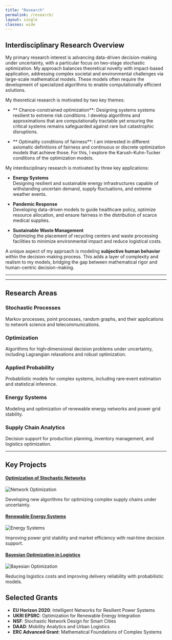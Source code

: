 ```yaml
---
title: "Research"
permalink: /research/
layout: single
classes: wide
---
```


## Interdisciplinary Research Overview

My primary research interest is advancing data-driven decision-making under uncertainty, with a particular focus on two-stage stochastic optimization. My approach balances theoretical novelty with impact-based application, addressing complex societal and environmental challenges via large-scale mathematical models. These models often require the development of specialized algorithms to enable computationally efficient solutions. 

My theoretical research is motivated by two key themes:

- ** Chance-constrained optimization**: Designing systems systems resilient to extreme risk conditions. I develop algorithms and approximations that are computationally tractable yet ensuring the critical systems remains safeguarded against rare but catastrophic disruptions. 

- ** Optimality conditions of fairness**: I am interested in different axiomatic definitions of fairness and continuous or discrete optimization models that achieve those. For this, I explore the Karush-Kuhn-Tucker conditions of the optimization models.

My interdisciplinary research is motivated by three key applications:

- **Energy Systems**  
  Designing resilient and sustainable energy infrastructures capable of withstanding uncertain demand, supply fluctuations, and extreme weather events.

- **Pandemic Response**  
  Developing data-driven models to guide healthcare policy, optimize resource allocation, and ensure fairness in the distribution of scarce medical supplies.

- **Sustainable Waste Management**  
  Optimizing the placement of recycling centers and waste processing facilities to minimize environmental impact and reduce logistical costs.

A unique aspect of my approach is modeling **subjective human behavior** within the decision-making process. This adds a layer of complexity and realism to my models, bridging the gap between mathematical rigor and human-centric decision-making. 

---
---

## Research Areas

<div class="research-grid">
  <div class="research-card">
    <h3>Stochastic Processes</h3>
    <p>Markov processes, point processes, random graphs, and their applications to network science and telecommunications.</p>
  </div>

  <div class="research-card">
    <h3>Optimization</h3>
    <p>Algorithms for high‑dimensional decision problems under uncertainty, including Lagrangian relaxations and robust optimization.</p>
  </div>

  <div class="research-card">
    <h3>Applied Probability</h3>
    <p>Probabilistic models for complex systems, including rare‑event estimation and statistical inference.</p>
  </div>

  <div class="research-card">
    <h3>Energy Systems</h3>
    <p>Modeling and optimization of renewable energy networks and power grid stability.</p>
  </div>

  <div class="research-card">
    <h3>Supply Chain Analytics</h3>
    <p>Decision support for production planning, inventory management, and logistics optimization.</p>
  </div>
</div>

---

## Key Projects

<div class="project-grid">
  <div class="project-card">
    <h4><a href="https://link-to-paper.com">Optimization of Stochastic Networks</a></h4>
    <img src="/assets/images/stochastic-networks.png" alt="Network Optimization" />
    <p>Developing new algorithms for optimizing complex supply chains under uncertainty.</p>
  </div>

  <div class="project-card">
    <h4><a href="https://link-to-paper.com">Renewable Energy Systems</a></h4>
    <img src="/assets/images/renewable-energy.png" alt="Energy Systems" />
    <p>Improving power grid stability and market efficiency with real‑time decision support.</p>
  </div>

  <div class="project-card">
    <h4><a href="https://link-to-paper.com">Bayesian Optimization in Logistics</a></h4>
    <img src="/assets/images/bayesian-logistics.png" alt="Bayesian Optimization" />
    <p>Reducing logistics costs and improving delivery reliability with probabilistic models.</p>
  </div>
</div>



## Selected Grants

- **EU Horizon 2020**: Intelligent Networks for Resilient Power Systems  
- **UKRI EPSRC**: Optimization for Renewable Energy Integration  
- **NSF**: Stochastic Network Design for Smart Cities  
- **DAAD**: Mobility Analytics and Urban Logistics  
- **ERC Advanced Grant**: Mathematical Foundations of Complex Systems
